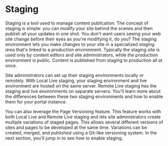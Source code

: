 # Staging

Staging is a tool used to manage content publication. The concept of staging is
simple: you can modify your site behind the scenes and then publish all your
updates in one shot. You don't want users seeing your web site change before
their eyes as you're modifying it, do you? The staging environment lets you make
changes to your site in a specialized *staging area* that's linked to a
production environment. Typically the staging site is used only by content
editors and site administrators, while the production environment is public.
Content is published from staging to production all at once.

Site administrators can set up their staging environments locally or remotely.
With Local Live staging, your staging environment and live environment are
hosted on the same server. Remote Live staging has the staging and live
environments on separate servers. You'll learn more about the differences
between these two staging environments and how to enable them for your portal
instance.

You can also leverage the Page Versioning feature. This feature works with both
Local Live and Remote Live staging and lets site administrators create multiple
variations of staged pages. This allows several different versions of sites and
pages to be developed at the same time. Variations can be created, merged, and
published using a Git-like versioning system. In the next section, you'll jump
in to see how to enable staging.

